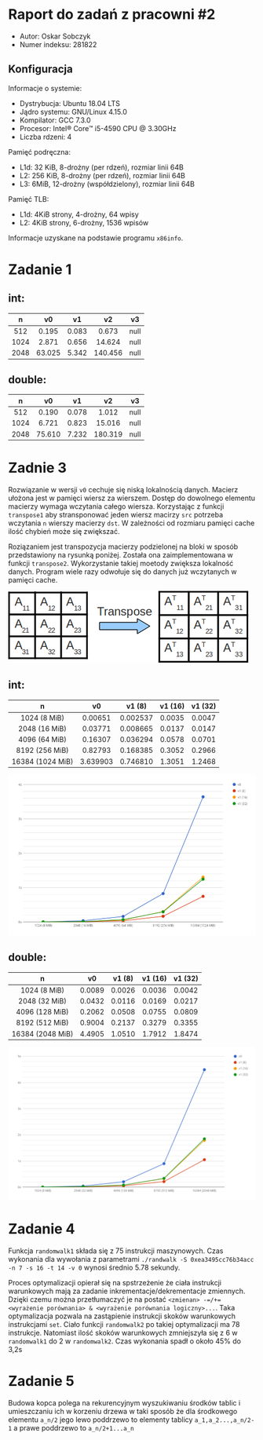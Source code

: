 # Raport do zadań z pracowni #2

 - Autor: Oskar Sobczyk
 - Numer indeksu: 281822

Konfiguracja
---

Informacje o systemie:
 - Dystrybucja: Ubuntu 18.04 LTS
 - Jądro systemu: GNU/Linux 4.15.0
 - Kompilator: GCC 7.3.0
 - Procesor: Intel® Core™ i5-4590 CPU @ 3.30GHz
 - Liczba rdzeni: 4

Pamięć podręczna:
 * L1d: 32 KiB, 8-drożny (per rdzeń), rozmiar linii 64B
 * L2: 256 KiB, 8-drożny (per rdzeń), rozmiar linii 64B
 * L3: 6MiB, 12-drożny (współdzielony), rozmiar linii 64B

Pamięć TLB:
 * L1d: 4KiB strony, 4-drożny, 64 wpisy
 * L2: 4KiB strony, 6-drożny, 1536 wpisów

 Informacje uzyskane na podstawie programu `x86info`.

# Zadanie 1

int:
---
|n      | v0    | v1    | v2    | v3    |
|:---:  |:---:  |:---:  |:---:  |:---:  |
|512    | 0.195 | 0.083 | 0.673 | null  |
|1024   | 2.871 | 0.656 | 14.624| null  |
|2048   | 63.025| 5.342 | 140.456| null |

double:
--- 
|n      | v0    | v1    | v2    | v3    |
|:---:  |:---:  |:---:  |:---:  |:---:  |
|512    |0.190  |0.078  | 1.012 | null  |
|1024   |6.721  | 0.823 | 15.016| null  |
|2048   |75.610 |7.232  | 180.319|null|


# Zadnie 3

Rozwiązanie w wersji `v0` cechuje się niską lokalnością danych. Macierz ułożona jest w pamięci wiersz za wierszem. Dostęp do dowolnego elementu macierzy wymaga wczytania całego wiersza. Korzystając z funkcji `transpose1` aby stransponować jeden wiersz macirzy `src` potrzeba wczytania `n` wierszy macierzy `dst`. W zależności od rozmiaru pamięci cache ilość chybień może się zwiększać.

Roziązaniem jest transpozycja macierzy podzielonej na bloki w sposób przedstawiony na rysunką poniżej. Została ona zaimplementowana w funkcji `transpose2`. Wykorzystanie takiej moetody zwiększa lokalność danych. Program wiele razy odwołuje się do danych już wczytanych w pamięci cache.

![Transpozycja macierzy blokowo](img/transpose_block.png)


int:
---

|n                  | v0        | v1 (8)    |v1 (16)    | v1 (32)   |
|:---:              |:---:      |:---:      |:---:      | :---:     |
|1024 (8 MiB)       | 0.00651   | 0.002537  |0.0035     |   0.0047  | 
|2048 (16 MiB)      | 0.03771   | 0.008665  |0.0137     |   0.0147  |
|4096 (64 MiB)      | 0.16307   | 0.036294  |0.0578     |   0.0701  |
|8192 (256 MiB)     | 0.82793   | 0.168385  |0.3052     |   0.2966  |
|16384 (1024 MiB)   | 3.639903  | 0.746810  |1.3051     |   1.2468  |

![Wykres zależności czasu od rozmiaru macierzy (int)](img/zad3_int.png)

double:
---

|n                  | v0        | v1 (8)    |v1 (16)    | v1 (32)   |
|:---:              |:---:      |:---:      |:---:      | :---:     |
|1024 (8 MiB)       |0.0089     |0.0026     |0.0036     |0.0042     |
|2048 (32 MiB)      |0.0432     |0.0116     |0.0169     |0.0217     |
|4096 (128 MiB)     |0.2062     |0.0508     |0.0755     |0.0809     |
|8192 (512 MiB)     |0.9004     |0.2137     |0.3279     |0.3355     |
|16384 (2048 MiB)   |4.4905     |1.0510     |1.7912     |1.8474     |

![Wykres zależności czasu od rozmiaru macierzy (double)](img/zad3_double.png)

# Zadanie 4

Funkcja `randomwalk1` składa się z 75 instrukcji maszynowych. Czas wykonania dla wywołania z parametrami `./randwalk -S 0xea3495cc76b34acc -n 7 -s 16 -t 14 -v 0` wynosi średnio 5.78 sekundy. 

Proces optymalizacji opierał się na spstrzeżenie że ciała instrukcji warunkowych mają za zadanie inkrementacje/dekrementacje zmiennych. Dzięki czemu można przetłumaczyć je na postać `<zmienan> -=/+= <wyrażenie porównania> & <wyrażenie porównania logiczny>...`. Taka optymalizacja pozwala na zastąpienie instrukcji skoków warunkowych instrukcjami `set`. Ciało funkcji `randomwalk2` po takiej optymalizacji ma 78 instrukcje. Natomiast ilość skoków warunkowych zmniejszyła się z 6 w `randomwalk1` do 2 w `randomwalk2`. Czas wykonania spadł o około 45% do 3,2s 

# Zadanie 5

Budowa kopca polega na rekurencyjnym wyszukiwaniu środków tablic i umieszczaniu ich w korzeniu drzewa w taki sposób że dla środkowego elementu `a_n/2` jego lewo poddrzewo to elementy tablicy `a_1,a_2...,a_n/2-1` a prawe poddrzewo to `a_n/2+1...a_n`